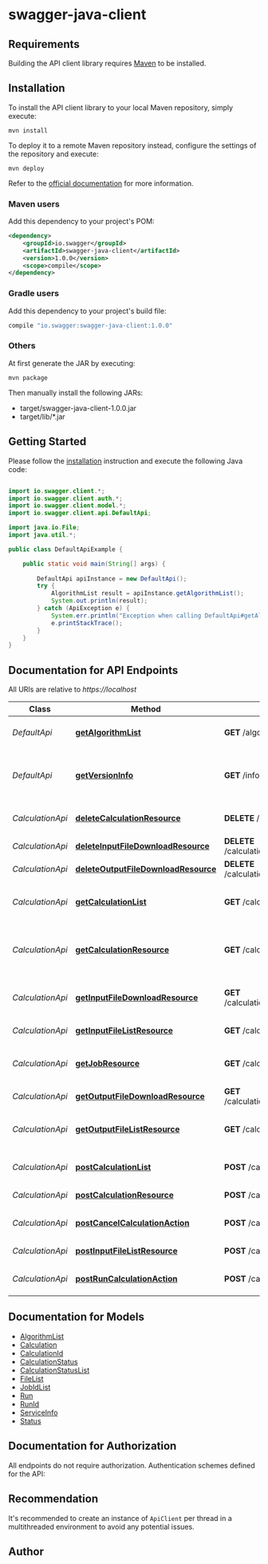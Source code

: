 # swagger-java-client

## Requirements

Building the API client library requires [Maven](https://maven.apache.org/) to be installed.

## Installation

To install the API client library to your local Maven repository, simply execute:

```shell
mvn install
```

To deploy it to a remote Maven repository instead, configure the settings of the repository and execute:

```shell
mvn deploy
```

Refer to the [official documentation](https://maven.apache.org/plugins/maven-deploy-plugin/usage.html) for more information.

### Maven users

Add this dependency to your project's POM:

```xml
<dependency>
    <groupId>io.swagger</groupId>
    <artifactId>swagger-java-client</artifactId>
    <version>1.0.0</version>
    <scope>compile</scope>
</dependency>
```

### Gradle users

Add this dependency to your project's build file:

```groovy
compile "io.swagger:swagger-java-client:1.0.0"
```

### Others

At first generate the JAR by executing:

    mvn package

Then manually install the following JARs:

* target/swagger-java-client-1.0.0.jar
* target/lib/*.jar

## Getting Started

Please follow the [installation](#installation) instruction and execute the following Java code:

```java

import io.swagger.client.*;
import io.swagger.client.auth.*;
import io.swagger.client.model.*;
import io.swagger.client.api.DefaultApi;

import java.io.File;
import java.util.*;

public class DefaultApiExample {

    public static void main(String[] args) {
        
        DefaultApi apiInstance = new DefaultApi();
        try {
            AlgorithmList result = apiInstance.getAlgorithmList();
            System.out.println(result);
        } catch (ApiException e) {
            System.err.println("Exception when calling DefaultApi#getAlgorithmList");
            e.printStackTrace();
        }
    }
}

```

## Documentation for API Endpoints

All URIs are relative to *https://localhost*

Class | Method | HTTP request | Description
------------ | ------------- | ------------- | -------------
*DefaultApi* | [**getAlgorithmList**](docs/DefaultApi.md#getAlgorithmList) | **GET** /algorithms | Returns a list of calculations
*DefaultApi* | [**getVersionInfo**](docs/DefaultApi.md#getVersionInfo) | **GET** /info | Returns the version of all calculation scripts
*CalculationApi* | [**deleteCalculationResource**](docs/CalculationApi.md#deleteCalculationResource) | **DELETE** /calculation/{calculation_id} | Deletes the specified calculation
*CalculationApi* | [**deleteInputFileDownloadResource**](docs/CalculationApi.md#deleteInputFileDownloadResource) | **DELETE** /calculation/{calculation_id}/input/{relative_path} | Delete input file
*CalculationApi* | [**deleteOutputFileDownloadResource**](docs/CalculationApi.md#deleteOutputFileDownloadResource) | **DELETE** /calculation/{calculation_id}/output/{relative_path} | Delete output file
*CalculationApi* | [**getCalculationList**](docs/CalculationApi.md#getCalculationList) | **GET** /calculation/ | Returns a list of available calculations
*CalculationApi* | [**getCalculationResource**](docs/CalculationApi.md#getCalculationResource) | **GET** /calculation/{calculation_id} | Returns the status of the specified calculation
*CalculationApi* | [**getInputFileDownloadResource**](docs/CalculationApi.md#getInputFileDownloadResource) | **GET** /calculation/{calculation_id}/input/{relative_path} | List all running jobs for a calculation
*CalculationApi* | [**getInputFileListResource**](docs/CalculationApi.md#getInputFileListResource) | **GET** /calculation/{calculation_id}/input | Upload input file
*CalculationApi* | [**getJobResource**](docs/CalculationApi.md#getJobResource) | **GET** /calculation/{calculation_id}/jobs | List all running jobs for a calculation
*CalculationApi* | [**getOutputFileDownloadResource**](docs/CalculationApi.md#getOutputFileDownloadResource) | **GET** /calculation/{calculation_id}/output/{relative_path} | Download output file
*CalculationApi* | [**getOutputFileListResource**](docs/CalculationApi.md#getOutputFileListResource) | **GET** /calculation/{calculation_id}/output | List all running jobs for a calculation
*CalculationApi* | [**postCalculationList**](docs/CalculationApi.md#postCalculationList) | **POST** /calculation/ | Creates new calculation
*CalculationApi* | [**postCalculationResource**](docs/CalculationApi.md#postCalculationResource) | **POST** /calculation/{calculation_id} | Update parameters
*CalculationApi* | [**postCancelCalculationAction**](docs/CalculationApi.md#postCancelCalculationAction) | **POST** /calculation/{calculation_id}/cancel | Abort the specified calculation
*CalculationApi* | [**postInputFileListResource**](docs/CalculationApi.md#postInputFileListResource) | **POST** /calculation/{calculation_id}/input | Upload input file
*CalculationApi* | [**postRunCalculationAction**](docs/CalculationApi.md#postRunCalculationAction) | **POST** /calculation/{calculation_id}/run | Start a run of this calculation


## Documentation for Models

 - [AlgorithmList](docs/AlgorithmList.md)
 - [Calculation](docs/Calculation.md)
 - [CalculationId](docs/CalculationId.md)
 - [CalculationStatus](docs/CalculationStatus.md)
 - [CalculationStatusList](docs/CalculationStatusList.md)
 - [FileList](docs/FileList.md)
 - [JobIdList](docs/JobIdList.md)
 - [Run](docs/Run.md)
 - [RunId](docs/RunId.md)
 - [ServiceInfo](docs/ServiceInfo.md)
 - [Status](docs/Status.md)


## Documentation for Authorization

All endpoints do not require authorization.
Authentication schemes defined for the API:

## Recommendation

It's recommended to create an instance of `ApiClient` per thread in a multithreaded environment to avoid any potential issues.

## Author



